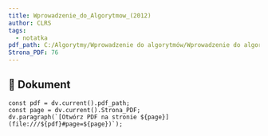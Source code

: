 ```yaml
---
title: Wprowadzenie_do_Algorytmow_(2012)
author: CLRS
tags:
  - notatka
pdf_path: C:/Algorytmy/Wprowadzenie do algorytmów/Wprowadzenie do algorytmów_(2012).pdf
Strona_PDF: 76
---
```


## 📑 Dokument

```dataviewjs
const pdf = dv.current().pdf_path;
const page = dv.current().Strona_PDF;
dv.paragraph(`[Otwórz PDF na stronie ${page}](file:///${pdf}#page=${page})`);
